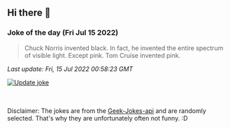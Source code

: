 ## Hi there 👋

### Joke of the day (Fri Jul 15 2022)
<!-- joke -->
>Chuck Norris invented black. In fact, he invented the entire spectrum of visible light. Except pink. Tom Cruise invented pink.
<!-- /joke -->

*Last update: Fri, 15 Jul 2022 00:58:23 GMT*

[![Update joke](https://github.com/nclskfm/nclskfm/actions/workflows/joke.yml/badge.svg)](https://github.com/nclskfm/nclskfm/actions/workflows/joke.yml)

<br><br>
Disclaimer: The jokes are from the [Geek-Jokes-api](https://github.com/sameerkumar18/geek-joke-api) and are randomly selected. That's why they are unfortunately often not funny. :D
